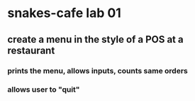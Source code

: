 # snakes-cafe lab 01

## create a menu in the style of a POS at a restaurant

### prints the menu, allows inputs, counts same orders

### allows user to "quit"
